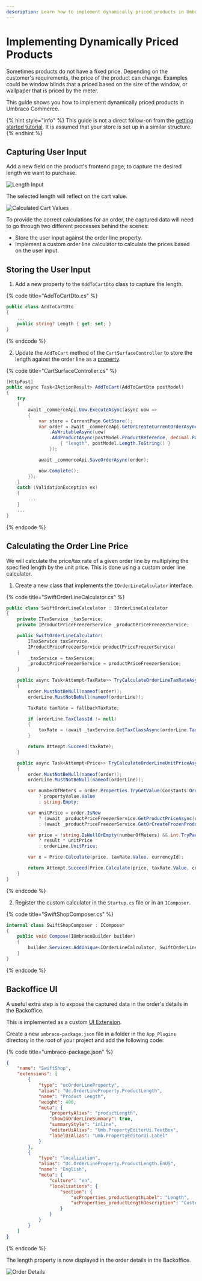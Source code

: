 ```yaml
---
description: Learn how to implement dynamically priced products in Umbraco Commerce.
---
```


# Implementing Dynamically Priced Products

Sometimes products do not have a fixed price. Depending on the customer's requirements, the price of the product can change. Examples could be window blinds that a priced based on the size of the window, or wallpaper that is priced by the meter.

This guide shows you how to implement dynamically priced products in Umbraco Commerce.

{% hint style="info" %}
This guide is not a direct follow-on from the [getting started tutorial](../tutorials/build-a-store/overview.md). It is assumed that your store is set up in a similar structure.
{% endhint %}

## Capturing User Input

Add a new field on the product's frontend page, to capture the desired length we want to purchase.

![Length Input](images/dynamic-price/length-input.png)

The selected length will reflect on the cart value.

![Calculated Cart Values](images/dynamic-price/cart-with-length.png)

To provide the correct calculations for an order, the captured data will need to go through two different processes behind the scenes:

* Store the user input against the order line property.
* Implement a custom order line calculator to calculate the prices based on the user input.

## Storing the User Input

1. Add a new property to the `AddToCartDto` class to capture the length.

{% code title="AddToCartDto.cs" %}

```csharp
public class AddToCartDto
{
    ...
    public string? Length { get; set; }
}
```

{% endcode %}

2. Update the `AddToCart` method of the `CartSurfaceController` to store the length against the order line as a [property](../key-concepts/umbraco-properties.md).

{% code title="CartSurfaceController.cs" %}

```csharp
[HttpPost]
public async Task<IActionResult> AddToCart(AddToCartDto postModel)
{
    try
    {
        await _commerceApi.Uow.ExecuteAsync(async uow =>
        {
            var store = CurrentPage.GetStore();
            var order = await _commerceApi.GetOrCreateCurrentOrderAsync(store.Id)
                .AsWritableAsync(uow)
                .AddProductAsync(postModel.ProductReference, decimal.Parse(postModel.Quantity), new Dictionary<string, string>{
                    { "length", postModel.Length.ToString() }
                });

            await _commerceApi.SaveOrderAsync(order);

            uow.Complete();
        });
    }
    catch (ValidationException ex)
    {
        ...
    }
    ...
}
```

{% endcode %}

## Calculating the Order Line Price

We will calculate the price/tax rate of a given order line by multiplying the specified length by the unit price. This is done using a custom order line calculator.

1. Create a new class that implements the `IOrderLineCalculator` interface.

{% code title="SwiftOrderLineCalculator.cs" %}

```csharp
public class SwiftOrderLineCalculator : IOrderLineCalculator
{
    private ITaxService _taxService;
    private IProductPriceFreezerService _productPriceFreezerService;

    public SwiftOrderLineCalculator(
        ITaxService taxService,
        IProductPriceFreezerService productPriceFreezerService)
    {
        _taxService = taxService;
        _productPriceFreezerService = productPriceFreezerService;
    }

    public async Task<Attempt<TaxRate>> TryCalculateOrderLineTaxRateAsync(OrderReadOnly order, OrderLineReadOnly orderLine, TaxSource taxSource, TaxRate fallbackTaxRate, OrderLineCalculatorContext context = null, CancellationToken cancellationToken = default)
    {
        order.MustNotBeNull(nameof(order));
        orderLine.MustNotBeNull(nameof(orderLine));

        TaxRate taxRate = fallbackTaxRate;

        if (orderLine.TaxClassId != null)
        {
            taxRate = (await _taxService.GetTaxClassAsync(orderLine.TaxClassId.Value)).GetTaxRate(taxSource);
        }

        return Attempt.Succeed(taxRate);
    }

    public async Task<Attempt<Price>> TryCalculateOrderLineUnitPriceAsync(OrderReadOnly order, OrderLineReadOnly orderLine, Guid currencyId, TaxRate taxRate, OrderLineCalculatorContext context = null, CancellationToken cancellationToken = default)
    {
        order.MustNotBeNull(nameof(order));
        orderLine.MustNotBeNull(nameof(orderLine));

        var numberOfMeters = order.Properties.TryGetValue(Constants.OrderProperties.Length, out var propertyValue)
            ? propertyValue.Value
            : string.Empty;

        var unitPrice = order.IsNew
            ? (await _productPriceFreezerService.GetProductPriceAsync(order.StoreId, order.Id, orderLine.ProductReference, orderLine.ProductVariantReference, currencyId)).ProductPrice.Value
            : (await _productPriceFreezerService.GetOrCreateFrozenProductPriceAsync(order.StoreId, order.Id, orderLine.ProductReference, orderLine.ProductVariantReference, currencyId)).Value;

        var price = !string.IsNullOrEmpty(numberOfMeters) && int.TryParse(numberOfMeters, out int result)
            ? result * unitPrice
            : orderLine.UnitPrice;

        var x = Price.Calculate(price, taxRate.Value, currencyId);

        return Attempt.Succeed(Price.Calculate(price, taxRate.Value, currencyId));
    }
}
```

{% endcode %}

2. Register the custom calculator in the `Startup.cs` file or in an `IComposer`.

{% code title="SwiftShopComposer.cs" %}

```csharp
internal class SwiftShopComposer : IComposer
{
    public void Compose(IUmbracoBuilder builder)
    {
        builder.Services.AddUnique<IOrderLineCalculator, SwiftOrderLineCalculator>();
    }
}
```

{% endcode %}

## Backoffice UI

A useful extra step is to expose the captured data in the order's details in the Backoffice.

This is implemented as a custom [UI Extension](https://docs.umbraco.com/umbraco-commerce/key-concepts/ui-extensions/order-line-properties).

Create a new `umbraco-package.json` file in a folder in the `App_Plugins` directory in the root of your project and add the following code:

{% code title="umbraco-package.json" %}

```json
{
    "name": "SwiftShop",
    "extensions": [
        {
            "type": "ucOrderLineProperty",
            "alias": "Uc.OrderLineProperty.ProductLength",
            "name": "Product Length",
            "weight": 400,
            "meta": {
                "propertyAlias": "productLength",
                "showInOrderLineSummary": true,
                "summaryStyle": "inline",
                "editorUiAlias": "Umb.PropertyEditorUi.TextBox",
                "labelUiAlias": "Umb.PropertyEditorUi.Label"
            }
        },
        {
            "type": "localization",
            "alias": "Uc.OrderLineProperty.ProductLength.EnUS",
            "name": "English",
            "meta": {
                "culture": "en",
                "localizations": {
                    "section": {
                        "ucProperties_productLengthLabel": "Length",
                        "ucProperties_productLengthDescription": "Customer product ordered length"
                    }
                }
            }
        }
    ]
}
```

{% endcode %}

The length property is now displayed in the order details in the Backoffice.

![Order Details](images/dynamic-price/order-editor-property.png)
